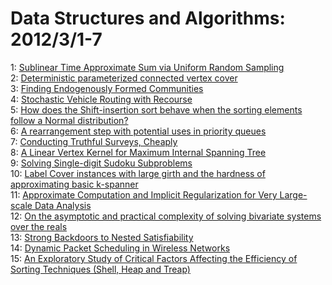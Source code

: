 # Data Structures and Algorithms: 2012/3/1-7  
1: [Sublinear Time Approximate Sum via Uniform Random Sampling](https://doi.org/10.48550/arXiv.1202.6598)  
2: [Deterministic parameterized connected vertex cover](https://doi.org/10.48550/arXiv.1202.6642)  
3: [Finding Endogenously Formed Communities](https://doi.org/10.48550/arXiv.1201.4899)  
4: [Stochastic Vehicle Routing with Recourse](https://doi.org/10.48550/arXiv.1202.5797)  
5: [How does the Shift-insertion sort behave when the sorting elements  follow a Normal distribution?](https://doi.org/10.48550/arXiv.1203.0120)  
6: [A rearrangement step with potential uses in priority queues](https://doi.org/10.48550/arXiv.1203.0259)  
7: [Conducting Truthful Surveys, Cheaply](https://doi.org/10.48550/arXiv.1203.0353)  
8: [A Linear Vertex Kernel for Maximum Internal Spanning Tree](https://doi.org/10.48550/arXiv.0907.3208)  
9: [Solving Single-digit Sudoku Subproblems](https://doi.org/10.48550/arXiv.1202.5074)  
10: [Label Cover instances with large girth and the hardness of approximating  basic k-spanner](https://doi.org/10.48550/arXiv.1203.0224)  
11: [Approximate Computation and Implicit Regularization for Very Large-scale  Data Analysis](https://doi.org/10.48550/arXiv.1203.0786)  
12: [On the asymptotic and practical complexity of solving bivariate systems  over the reals](https://doi.org/10.48550/arXiv.1203.1017)  
13: [Strong Backdoors to Nested Satisfiability](https://doi.org/10.48550/arXiv.1202.4331)  
14: [Dynamic Packet Scheduling in Wireless Networks](https://doi.org/10.48550/arXiv.1203.1226)  
15: [An Exploratory Study of Critical Factors Affecting the Efficiency of  Sorting Techniques (Shell, Heap and Treap)](https://doi.org/10.48550/arXiv.1203.1250)  